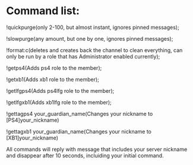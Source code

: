 # Command list:
  
!quickpurge(only 2-100, but almost instant, ignores pinned messages); 
  
!slowpurge(any amount, but one by one, ignores pinned messages);
  
!format:c(deletes and creates back the channel to clean everything, can only be run by a role that has Administrator enabled currently);
  
!getps4(Adds ps4 role to the member); 
 
!getxb1(Adds xb1 role to the member); 
 
!getlfgps4(Adds ps4lfg role to the member);
  
!getlfgxb1(Adds xb1lfg role to the member);

!gettagps4 your_guardian_name(Changes your nickname to [PS4]your_nickname)

!gettagxb1 your_guardian_name(Changes your nickname to [XB1]your_nickname)

All commands will reply with message that includes your server nickname and disappear after 10 seconds, incluiding your initial command.

